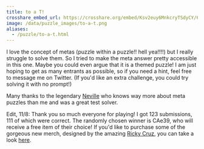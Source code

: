```yaml
---
title: to a T!
crosshare_embed_url: https://crosshare.org/embed/Ksv2euy6MnkcryTSdyCY/6GZEUgttSaMcNGI8CIiXptC8S1E3
image: /data/puzzle_images/to-a-t.png
aliases:
  - /puzzle/to-a-t.html
---
```


I love the concept of metas (puzzle within a puzzle!! hell yea!!!!) but I really struggle to solve them. So I tried to make the meta answer pretty accessible in this one. Maybe you could even argue that it is a themed puzzle! I am just hoping to get as many entrants as possible, so if you need a hint, feel free to message me on Twitter. (If you'd like an extra challenge, you could try solving it with no prompt!)

Many thanks to the legendary [Neville](https://twitter.com/flyingelevator) who knows way more about meta puzzles than me and was a great test solver.

Edit, 11/8: Thank you so much everyone for playing! I got 123 submissions, 111 of which were correct. The randomly chosen winner is CAe39, who will receive a free item of their choice! If you'd like to purchase some of the gorgeous new merch, designed by the amazing [Ricky Cruz](https://twitter.com/rickycruzart), you can take a look [here](https://7xwords.creator-spring.com/).

